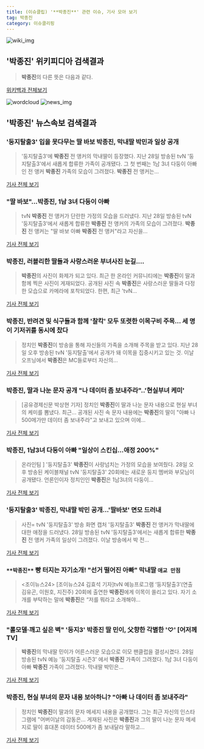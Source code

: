 ```yaml
---
title: (이슈클립) '**박종진**' 관련 이슈, 기사 모아 보기
tag: 박종진
category: 이슈클리핑
---
```

![wiki_img](https://user-images.githubusercontent.com/42597476/44503234-41136a80-a6d0-11e8-9071-6fc6418eafe4.png)
## **'**박종진**'** 위키피디아 검색결과
>**박종진**의 다른 뜻은 다음과 같다.

<a href="https://ko.wikipedia.org/wiki/박종진" target="_blank">위키백과 전체보기</a>

![wordcloud](https://s3.ap-northeast-2.amazonaws.com/lyrics101-wordcloud/2018-08-29-1535510158.png)
![news_img](https://user-images.githubusercontent.com/42597476/44507050-1206f400-a6e4-11e8-8d98-7ffbfebb353f.png)
## **'**박종진**'** 뉴스속보 검색결과
### '둥지탈출3' 입을 못다무는 딸 바보 **박종진**, 막내딸 박민과 일상 공개

>'둥지탈출3'에 **박종진** 전 앵커의 막내딸이 등장했다. 지난 28일 방송된 tvN '둥지탈출3'에서 새롭게 합류한 가족이 공개됐다. 그 첫 번째는 1남 3녀 다둥이 아빠인 전 앵커 **박종진** 가족의 모습이 그려졌다. **박종진** 전 앵커는...

<a href="http://www.yeongnam.com/mnews/newsview.do?mode=newsView&newskey=20180829.990011117245326" target="_blank">기사 전체 보기</a>

### "딸 바보"…**박종진**, 1남 3녀 다둥이 아빠

>tvN **박종진** 전 앵커가 단란한 가정의 모습을 드러냈다. 지난 28일 방송된 tvN '둥지탈출3'에서 새롭게 합류한 **박종진** 전 앵커의 가족의 모습이 그려졌다. **박종진** 전 앵커는 "딸 바보 아빠 **박종진** 전 앵커"라고 자신을...

<a href="http://www.kyeonggi.com/?mod=news&act=articleView&idxno=1513811" target="_blank">기사 전체 보기</a>

### **박종진**, 러블리한 딸들과 사랑스러운 부녀사진 눈길....

>**박종진**의 사진이 화제가 되고 있다. 최근 한 온라인 커뮤니티에는 **박종진**이 딸과 함께 찍은 사진이 게재되었다. 공개된 사진 속 **박종진**은 사랑스러운 딸들과 다정한 모습으로 카메라에 포착되었다. 한편, 최근 'tvN...

<a href="http://www.joongdo.co.kr/main/view.php?key=20180829001107283" target="_blank">기사 전체 보기</a>

### **박종진**, 반려견 및 식구들과 함께 '찰칵' 모두 또렷한 이목구비 주목... 세 명이 기저귀를 동시에 찼다

>정치인 **박종진**이 방송을 통해 자신들의 가족을 소개해 주목을 받고 있다. 지난 28일 오후 방송된 tvN '둥지탈출'에서 공개가 돼 이목을 집중시키고 있는 것. 이날 오프닝에서 **박종진**은 MC들로부터 자신의...

<a href="http://www.iusm.co.kr/news/articleView.html?idxno=814246" target="_blank">기사 전체 보기</a>

### **박종진**, 딸과 나눈 문자 공개 "나 데이터 좀 보내주라"..'현실부녀 케미'

>[공유경제신문 박상현 기자] 정치인 **박종진**이 딸과 나눈 문자 내용으로 현실 부녀의 케미를 뽐냈다. 최근... 공개된 사진 속 문자 내용에는 **박종진**의 딸이 "아빠 나 500메가만 데이터 좀 보내주라"고 보내고 있으며 이에...

<a href="http://www.seconomy.kr/view.php?ud=20180829111650634538c8103861_2" target="_blank">기사 전체 보기</a>

### **박종진**, 1남3녀 다둥이 아빠 "일상이 스킨십…애정 200%"

>온라인팀 ] '둥지탈출3' **박종진**이 사랑넘치는 가정의 모습을 보여줬다. 28일 오후 방송된 케이블채널 tvN '둥지탈출3' 20회에는 새로운 둥지 멤버와 부모님이 공개됐다. 언론인이자 정치인인 **박종진**은 1남3녀의 다둥이...

<a href="http://www.dailysportshankook.co.kr/news/articleView.html?idxno=194896" target="_blank">기사 전체 보기</a>

### '둥지탈출3' **박종진**, 막내딸 박민 공개…'딸바보' 면모 드러내

>사진= tvN '둥지탈출3' 방송 화면 캡처 '둥지탈출3' **박종진** 전 앵커가 막내딸에 대한 애정을 드러냈다. 28일 방송된 tvN '둥지탈출3'에서는 새롭게 합류한 **박종진** 전 앵커 가족의 일상이 그려졌다. 이날 방송에서 박 전...

<a href="http://view.asiae.co.kr/news/view.htm?idxno=2018082820584317097" target="_blank">기사 전체 보기</a>

### `**박종진**` 빵 터지는 자기소개! "선거 떨어진 아빠" 막내딸 `애교 만점`

><조이뉴스24> [조이뉴스24 김효석 기자]tvN 예능프로그램 ‘둥지탈출3’(연출 김유곤, 이원호, 지진주) 20회에 출연한 **박종진**에게 이목이 쏠리고 있다. 자기 소개를 부탁하는 말에 **박종진**은 “저를 뭐라고 소개해야...

<a href="http://joynews.inews24.com/php/news_view.php?g_menu=700200&g_serial=1121313&rrf=nv" target="_blank">기사 전체 보기</a>

### "롤모델·깨고 싶은 벽" '둥지3' **박종진** 딸 민이, 父향한 각별한 '♡' [어저께TV]

>**박종진**의 막내딸 민이가 어른스러운 모습으로 이모 팬클럽을 결성시켰다.   28일 방송된 tvN 예능 '둥지탈출 시즌3' 에서 **박종진** 가족이 그려졌다.   1남 3녀 다둥이 아빠 **박종진** 가족이 그려졌다. 막내딸 박민은...

<a href="http://www.osen.co.kr/article/G1110977126" target="_blank">기사 전체 보기</a>

### **박종진**, 현실 부녀의 문자 내용 보아하니? "아빠 나 데이터 좀 보내주라"

>정치인 **박종진**이 딸과의 문자 메세지 내용을 공개했다. 그는 최근 자신의 인스타그램에 "어버이날의 감동은... 게재된 사진은 **박종진**과 그의 딸이 나눈 문자 메세지로 딸이 휴대폰 데이터 500메가 좀 보내달라 말하고...

<a href="http://www.whitepaper.co.kr/news/articleView.html?idxno=111978" target="_blank">기사 전체 보기</a>


